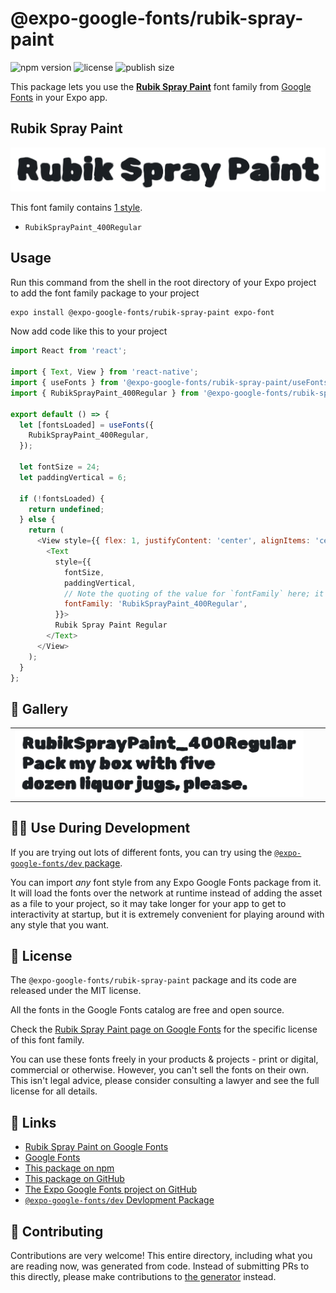 # @expo-google-fonts/rubik-spray-paint

![npm version](https://flat.badgen.net/npm/v/@expo-google-fonts/rubik-spray-paint)
![license](https://flat.badgen.net/github/license/expo/google-fonts)
![publish size](https://flat.badgen.net/packagephobia/install/@expo-google-fonts/rubik-spray-paint)

This package lets you use the [**Rubik Spray Paint**](https://fonts.google.com/specimen/Rubik+Spray+Paint) font family from [Google Fonts](https://fonts.google.com/) in your Expo app.

## Rubik Spray Paint

![Rubik Spray Paint](./font-family.png)

This font family contains [1 style](#-gallery).

- `RubikSprayPaint_400Regular`

## Usage

Run this command from the shell in the root directory of your Expo project to add the font family package to your project
```sh
expo install @expo-google-fonts/rubik-spray-paint expo-font
```

Now add code like this to your project
```js
import React from 'react';

import { Text, View } from 'react-native';
import { useFonts } from '@expo-google-fonts/rubik-spray-paint/useFonts';
import { RubikSprayPaint_400Regular } from '@expo-google-fonts/rubik-spray-paint/400Regular';

export default () => {
  let [fontsLoaded] = useFonts({
    RubikSprayPaint_400Regular,
  });

  let fontSize = 24;
  let paddingVertical = 6;

  if (!fontsLoaded) {
    return undefined;
  } else {
    return (
      <View style={{ flex: 1, justifyContent: 'center', alignItems: 'center' }}>
        <Text
          style={{
            fontSize,
            paddingVertical,
            // Note the quoting of the value for `fontFamily` here; it expects a string!
            fontFamily: 'RubikSprayPaint_400Regular',
          }}>
          Rubik Spray Paint Regular
        </Text>
      </View>
    );
  }
};

```

## 🔡 Gallery


||||
|-|-|-|
|![RubikSprayPaint_400Regular](./RubikSprayPaint_400Regular.ttf.png)||||


## 👩‍💻 Use During Development

If you are trying out lots of different fonts, you can try using the [`@expo-google-fonts/dev` package](https://github.com/expo/google-fonts/tree/master/font-packages/dev#readme).

You can import *any* font style from any Expo Google Fonts package from it. It will load the fonts
over the network at runtime instead of adding the asset as a file to your project, so it may take longer
for your app to get to interactivity at startup, but it is extremely convenient
for playing around with any style that you want.

## 📖 License

The `@expo-google-fonts/rubik-spray-paint` package and its code are released under the MIT license.

All the fonts in the Google Fonts catalog are free and open source.

Check the [Rubik Spray Paint page on Google Fonts](https://fonts.google.com/specimen/Rubik+Spray+Paint) for the specific license of this font family.

You can use these fonts freely in your products & projects - print or digital, commercial or otherwise. However, you can't sell the fonts on their own. This isn't legal advice, please consider consulting a lawyer and see the full license for all details.

## 🔗 Links

- [Rubik Spray Paint on Google Fonts](https://fonts.google.com/specimen/Rubik+Spray+Paint)
- [Google Fonts](https://fonts.google.com/)
- [This package on npm](https://www.npmjs.com/package/@expo-google-fonts/rubik-spray-paint)
- [This package on GitHub](https://github.com/expo/google-fonts/tree/master/font-packages/rubik-spray-paint)
- [The Expo Google Fonts project on GitHub](https://github.com/expo/google-fonts)
- [`@expo-google-fonts/dev` Devlopment Package](https://github.com/expo/google-fonts/tree/master/font-packages/dev)

## 🤝 Contributing

Contributions are very welcome! This entire directory, including what you are reading now, was generated from code. Instead of submitting PRs to this directly, please make contributions to [the generator](https://github.com/expo/google-fonts/tree/master/packages/generator) instead.
